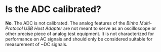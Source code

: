 # Is the ADC calibrated?

**No**. The ADC is not calibrated. The analog features of the _Binho Multi-Protocol USB Host Adapter_ are not meant to serve as an oscilloscope or other precise piece of analog test equipment. It is not characterized for performance on AC signals and should only be considered suitable for measurement of \~DC signals.&#x20;

